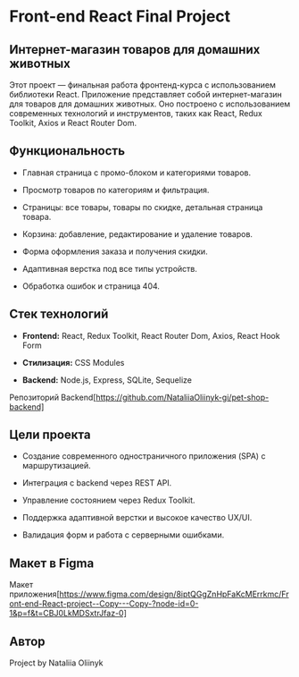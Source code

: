 # Front-end React Final Project

## Интернет-магазин товаров для домашних животных

Этот проект — финальная работа фронтенд-курса с использованием библиотеки React. Приложение представляет собой интернет-магазин для товаров для домашних животных. Оно построено с использованием современных технологий и инструментов, таких как React, Redux Toolkit, Axios и React Router Dom.

## Функциональность

- Главная страница с промо-блоком и категориями товаров.

- Просмотр товаров по категориям и фильтрация.

- Страницы: все товары, товары по скидке, детальная страница товара.

- Корзина: добавление, редактирование и удаление товаров.

- Форма оформления заказа и получения скидки.

- Адаптивная верстка под все типы устройств.

- Обработка ошибок и страница 404.

## Стек технологий

- **Frontend:** React, Redux Toolkit, React Router Dom, Axios, React Hook Form

- **Стилизация:** CSS Modules

- **Backend:** Node.js, Express, SQLite, Sequelize

Репозиторий Backend[https://github.com/NataliiaOliinyk-gi/pet-shop-backend]

## Цели проекта

- Создание современного одностраничного приложения (SPA) с маршрутизацией.

- Интеграция с backend через REST API.

- Управление состоянием через Redux Toolkit.

- Поддержка адаптивной верстки и высокое качество UX/UI.

- Валидация форм и работа с серверными ошибками.

## Макет в Figma

Макет приложения[https://www.figma.com/design/8iptQGgZnHpFaKcMErrkmc/Front-end-React-project--Copy---Copy-?node-id=0-1&p=f&t=CBJ0LkMDSxtrJfaz-0]

## Автор

Project by Nataliia Oliinyk

